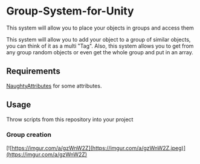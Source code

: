 # Group-System-for-Unity
This system will allow you to place your objects in groups and access them

This system will allow you to add your object to a group of similar objects, you can think of it as a multi "Tag". Also, this system allows you to get from any group random objects or even get the whole group and put in an array.

## Requirements
[NaughtyAttributes](https://github.com/dbrizov/NaughtyAttributes) for some attributes.

## Usage
Throw scripts from this repository into your project

### Group creation
[![https://imgur.com/a/gzWnW2Z](https://imgur.com/a/gzWnW2Z.jpeg)](https://imgur.com/a/gzWnW2Z)
